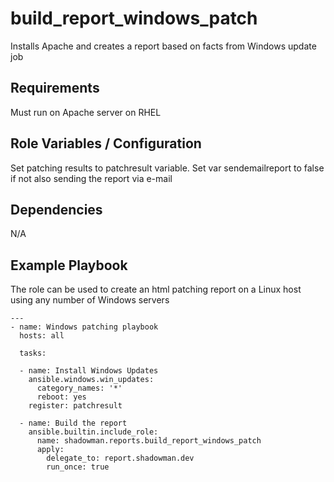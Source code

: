 build_report_windows_patch
========

Installs Apache and creates a report based on facts from Windows update job

Requirements
------------

Must run on Apache server on RHEL

Role Variables / Configuration
--------------

Set patching results to patchresult variable. Set var sendemailreport to false if not also sending the report via e-mail

Dependencies
------------

N/A

Example Playbook
----------------

The role can be used to create an html patching report on a Linux host using any number of Windows servers


```
---
- name: Windows patching playbook
  hosts: all

  tasks:
  
  - name: Install Windows Updates
    ansible.windows.win_updates:
      category_names: '*'
      reboot: yes
    register: patchresult
    
  - name: Build the report
    ansible.builtin.include_role:
      name: shadowman.reports.build_report_windows_patch
      apply:
        delegate_to: report.shadowman.dev
        run_once: true
      
```

